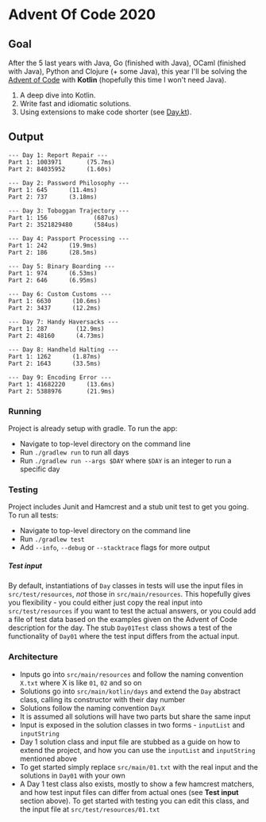 # Advent Of Code 2020

## Goal

After the 5 last years with Java, Go (finished with Java), OCaml (finished with Java), Python and Clojure (+ some Java), this year I'll be solving the 
[Advent of Code](https://adventofcode.com/2020) with **Kotlin** (hopefully this time I won't need Java). 

1. A deep dive into Kotlin. 
2. Write fast and idiomatic solutions.
3. Using extensions to make code shorter (see [Day.kt](https://github.com/agrison/advent-of-code-2020/blob/master/src/main/kotlin/days/Day.kt)).

## Output

```text
--- Day 1: Report Repair ---
Part 1: 1003971       (75.7ms)
Part 2: 84035952      (1.60s)

--- Day 2: Password Philosophy ---
Part 1: 645      (11.4ms)
Part 2: 737      (3.18ms)

--- Day 3: Toboggan Trajectory ---
Part 1: 156             (687us)
Part 2: 3521829480      (584us)

--- Day 4: Passport Processing ---
Part 1: 242      (19.9ms)
Part 2: 186      (28.5ms)

--- Day 5: Binary Boarding ---
Part 1: 974      (6.53ms)
Part 2: 646      (6.95ms)

--- Day 6: Custom Customs ---
Part 1: 6630      (10.6ms)
Part 2: 3437      (12.2ms)

--- Day 7: Handy Haversacks ---
Part 1: 287        (12.9ms)
Part 2: 48160      (4.73ms)

--- Day 8: Handheld Halting ---
Part 1: 1262      (1.87ms)
Part 2: 1643      (33.5ms)

--- Day 9: Encoding Error ---
Part 1: 41682220      (13.6ms)
Part 2: 5388976       (21.9ms)
```

### Running

Project is already setup with gradle. To run the app:

* Navigate to top-level directory on the command line
* Run `./gradlew run` to run all days
* Run `./gradlew run --args $DAY` where `$DAY` is an integer to run a specific day

### Testing

Project includes Junit and Hamcrest and a stub unit test to get you going. To run all tests:

* Navigate to top-level directory on the command line
* Run `./gradlew test`
* Add `--info`, `--debug` or `--stacktrace` flags for more output

##### Test input

By default, instantiations of `Day` classes in tests will use the input files in `src/test/resources`, _not_ those in `src/main/resources`.
This hopefully gives you flexibility - you could either just copy the real input into `src/test/resources` if you want to test
the actual answers, or you could add a file of test data based on the examples given on the Advent of Code description for the day.
The stub `Day01Test` class shows a test of the functionality of `Day01` where the test input differs from the actual input.

### Architecture

* Inputs go into `src/main/resources` and follow the naming convention `X.txt` where X is like `01`, `02` and so on
* Solutions go into `src/main/kotlin/days` and extend the `Day` abstract class, calling its constructor with their day number 
* Solutions follow the naming convention `DayX`
* It is assumed all solutions will have two parts but share the same input
* Input is exposed in the solution classes in two forms - `inputList` and `inputString`
* Day 1 solution class and input file are stubbed as a guide on how to extend the project,
and how you can use the `inputList` and `inputString` mentioned above
* To get started simply replace `src/main/01.txt` with the real input and the solutions in `Day01` with your own
* A Day 1 test class also exists, mostly to show a few hamcrest matchers, and how test input files can differ from actual ones (see **Test input** section above).
To get started with testing you can edit this class, and the input file at `src/test/resources/01.txt`
